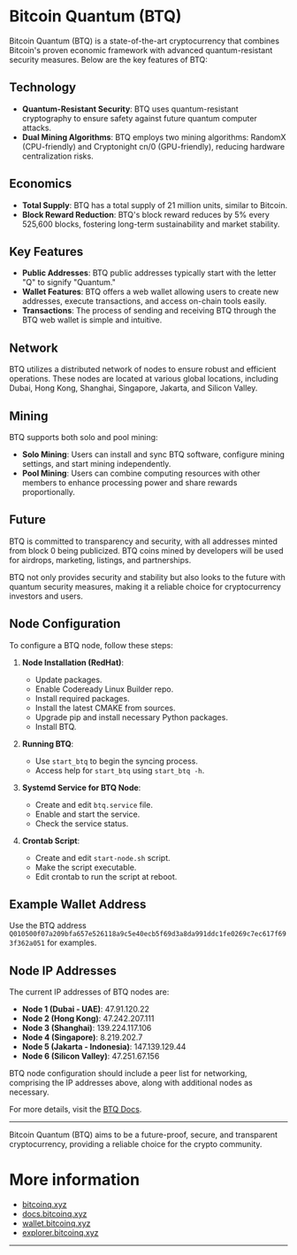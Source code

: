 # Bitcoin Quantum (BTQ)

Bitcoin Quantum (BTQ) is a state-of-the-art cryptocurrency that combines Bitcoin's proven economic framework with advanced quantum-resistant security measures. Below are the key features of BTQ:

## Technology
- **Quantum-Resistant Security**: BTQ uses quantum-resistant cryptography to ensure safety against future quantum computer attacks.
- **Dual Mining Algorithms**: BTQ employs two mining algorithms: RandomX (CPU-friendly) and Cryptonight cn/0 (GPU-friendly), reducing hardware centralization risks.

## Economics
- **Total Supply**: BTQ has a total supply of 21 million units, similar to Bitcoin.
- **Block Reward Reduction**: BTQ's block reward reduces by 5% every 525,600 blocks, fostering long-term sustainability and market stability.

## Key Features
- **Public Addresses**: BTQ public addresses typically start with the letter "Q" to signify "Quantum."
- **Wallet Features**: BTQ offers a web wallet allowing users to create new addresses, execute transactions, and access on-chain tools easily.
- **Transactions**: The process of sending and receiving BTQ through the BTQ web wallet is simple and intuitive.

## Network
BTQ utilizes a distributed network of nodes to ensure robust and efficient operations. These nodes are located at various global locations, including Dubai, Hong Kong, Shanghai, Singapore, Jakarta, and Silicon Valley.

## Mining
BTQ supports both solo and pool mining:
- **Solo Mining**: Users can install and sync BTQ software, configure mining settings, and start mining independently.
- **Pool Mining**: Users can combine computing resources with other members to enhance processing power and share rewards proportionally.

## Future
BTQ is committed to transparency and security, with all addresses minted from block 0 being publicized. BTQ coins mined by developers will be used for airdrops, marketing, listings, and partnerships.

BTQ not only provides security and stability but also looks to the future with quantum security measures, making it a reliable choice for cryptocurrency investors and users.

## Node Configuration
To configure a BTQ node, follow these steps:

1. **Node Installation (RedHat)**:
   - Update packages.
   - Enable Codeready Linux Builder repo.
   - Install required packages.
   - Install the latest CMAKE from sources.
   - Upgrade pip and install necessary Python packages.
   - Install BTQ.

2. **Running BTQ**:
   - Use `start_btq` to begin the syncing process.
   - Access help for `start_btq` using `start_btq -h`.

3. **Systemd Service for BTQ Node**:
   - Create and edit `btq.service` file.
   - Enable and start the service.
   - Check the service status.

4. **Crontab Script**:
   - Create and edit `start-node.sh` script.
   - Make the script executable.
   - Edit crontab to run the script at reboot.

## Example Wallet Address
Use the BTQ address `Q010500f07a209bfa657e526118a9c5e40ecb5f69d3a8da991ddc1fe0269c7ec617f693f362a051` for examples.

## Node IP Addresses
The current IP addresses of BTQ nodes are:
- **Node 1 (Dubai - UAE)**: 47.91.120.22
- **Node 2 (Hong Kong)**: 47.242.207.111
- **Node 3 (Shanghai)**: 139.224.117.106
- **Node 4 (Singapore)**: 8.219.202.7
- **Node 5 (Jakarta - Indonesia)**: 147.139.129.44
- **Node 6 (Silicon Valley)**: 47.251.67.156

BTQ node configuration should include a peer list for networking, comprising the IP addresses above, along with additional nodes as necessary.

For more details, visit the [BTQ Docs](https://docs.bitcoinq.xyz).

---

Bitcoin Quantum (BTQ) aims to be a future-proof, secure, and transparent cryptocurrency, providing a reliable choice for the crypto community.


# More information

 * [bitcoinq.xyz](https://bitcoinq.xyz)
 * [docs.bitcoinq.xyz](https://docs.bitcoinq.xyz)
 * [wallet.bitcoinq.xyz](https://wallet.bitcoinq.xyz)
 * [explorer.bitcoinq.xyz](https://explorer.bitcoinq.xyz)

* * *
